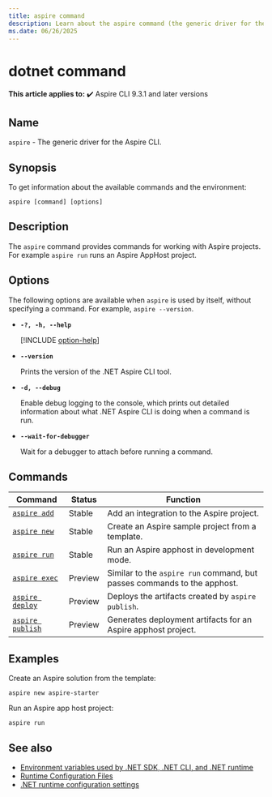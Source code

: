 ```yaml
---
title: aspire command
description: Learn about the aspire command (the generic driver for the Aspire CLI) and its usage.
ms.date: 06/26/2025
---
```

# dotnet command

**This article applies to:** ✔️ Aspire CLI 9.3.1 and later versions

## Name

`aspire` - The generic driver for the Aspire CLI.

## Synopsis

To get information about the available commands and the environment:

```dotnetcli
aspire [command] [options]
```

## Description

The `aspire` command provides commands for working with Aspire projects. For example `aspire run` runs an Aspire AppHost project.

## Options

The following options are available when `aspire` is used by itself, without specifying a command. For example, `aspire --version`.

- **`-?, -h, --help`**

  [!INCLUDE [option-help](includes/option-help.md)]

- **`--version`**

  Prints the version of the .NET Aspire CLI tool.

- **`-d, --debug`**

  Enable debug logging to the console, which prints out detailed information about what .NET Aspire CLI is doing when a command is run.

- **`--wait-for-debugger`**

  Wait for a debugger to attach before running a command.

## Commands

| Command                               | Status  | Function                                                                 |
|---------------------------------------|---------|--------------------------------------------------------------------------|
| [`aspire add`](aspire-add.md)         | Stable  | Add an integration to the Aspire project.                                |
| [`aspire new`](aspire-new.md)         | Stable  | Create an Aspire sample project from a template.                         |
| [`aspire run`](aspire-run.md)         | Stable  | Run an Aspire apphost in development mode.                               |
| [`aspire exec`](aspire-exec.md)       | Preview | Similar to the `aspire run` command, but passes commands to the apphost. |
| [`aspire deploy`](aspire-deploy.md)   | Preview | Deploys the artifacts created by `aspire publish`.                       |
| [`aspire publish`](aspire-publish.md) | Preview | Generates deployment artifacts for an Aspire apphost project.            |

## Examples

Create an Aspire solution from the template:

```Command
aspire new aspire-starter
```

Run an Aspire app host project:

```Command
aspire run
```

## See also

- [Environment variables used by .NET SDK, .NET CLI, and .NET runtime](dotnet-environment-variables.md)
- [Runtime Configuration Files](https://github.com/dotnet/sdk/blob/main/documentation/specs/runtime-configuration-file.md)
- [.NET runtime configuration settings](../runtime-config/index.md)